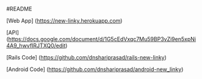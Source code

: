 #README

[Web App] (https://new-linky.herokuapp.com)

[API] (https://docs.google.com/document/d/1G5cEdVxqc7Mu59BP3vZi9en5xpNi4A9_hwvfIRJTXQ0/edit)

[Rails Code] (https://github.com/dnshariprasad/rails-new-linky)

[Android Code] (https://github.com/dnshariprasad/android-new_linky)

